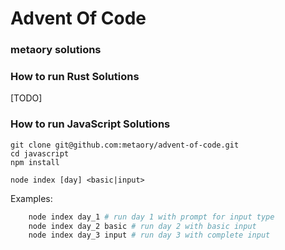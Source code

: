 # Advent Of Code

### metaory solutions

### How to run Rust Solutions

[TODO]

### How to run JavaScript Solutions

    git clone git@github.com:metaory/advent-of-code.git
    cd javascript
    npm install

    node index [day] <basic|input>

Examples:

```bash
    node index day_1 # run day 1 with prompt for input type
    node index day_2 basic # run day 2 with basic input
    node index day_3 input # run day 3 with complete input
```
